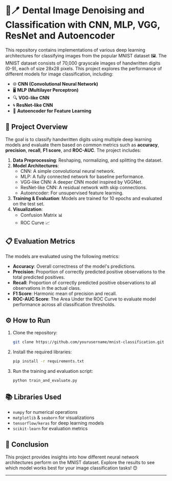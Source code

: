 # 🦷🪥 Dental Image Denoising and Classification with CNN, MLP, VGG, ResNet and Autoencoder

This repository contains implementations of various deep learning architectures for classifying images from the popular MNIST dataset 🖼️. The MNIST dataset consists of 70,000 grayscale images of handwritten digits (0-9), each of size 28x28 pixels. This project explores the performance of different models for image classification, including:

- 🌐 **CNN (Convolutional Neural Network)**
- 🖥️ **MLP (Multilayer Perceptron)**
- 🔍 **VGG-like CNN**
- 🌀 **ResNet-like CNN**
- 🔄 **Autoencoder for Feature Learning**

## 🚀 Project Overview

The goal is to classify handwritten digits using multiple deep learning models and evaluate them based on common metrics such as **accuracy**, **precision**, **recall**, **F1 score**, and **ROC-AUC**. The project includes:

1. **Data Preprocessing**: Reshaping, normalizing, and splitting the dataset.
2. **Model Architectures**:
   - CNN: A simple convolutional neural network.
   - MLP: A fully connected network for baseline performance.
   - VGG-like CNN: A deeper CNN model inspired by VGGNet.
   - ResNet-like CNN: A residual network with skip connections.
   - Autoencoder: For unsupervised feature learning.
3. **Training & Evaluation**: Models are trained for 10 epochs and evaluated on the test set.
4. **Visualization**:
   - Confusion Matrix 📊
   - ROC Curve 📈

## 📋 Evaluation Metrics

The models are evaluated using the following metrics:
- **Accuracy**: Overall correctness of the model's predictions.
- **Precision**: Proportion of correctly predicted positive observations to the total predicted positives.
- **Recall**: Proportion of correctly predicted positive observations to all observations in the actual class.
- **F1 Score**: Harmonic mean of precision and recall.
- **ROC-AUC Score**: The Area Under the ROC Curve to evaluate model performance across all classification thresholds.

## ⚙️ How to Run

1. Clone the repository:
   ```bash
   git clone https://github.com/yourusername/mnist-classification.git
   ```
2. Install the required libraries:
   ```bash
   pip install -r requirements.txt
   ```
3. Run the training and evaluation script:
   ```bash
   python train_and_evaluate.py
   ```

## 📚 Libraries Used

- `numpy` for numerical operations
- `matplotlib` & `seaborn` for visualizations
- `tensorflow/keras` for deep learning models
- `scikit-learn` for evaluation metrics

## 📝 Conclusion

This project provides insights into how different neural network architectures perform on the MNIST dataset. Explore the results to see which model works best for your image classification tasks! 😊

---
